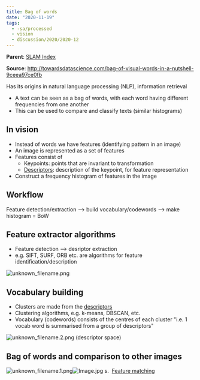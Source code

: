```yaml
---
title: Bag of words
date: "2020-11-19"
tags:
  - -sa/processed
  - vision
  - discussion/2020/2020-12
---
```


**Parent**: [SLAM Index](SLAM/slam_index.md)

**Source**: <http://towardsdatascience.com/bag-of-visual-words-in-a-nutshell-9ceea97ce0fb>

Has its origins in natural language processing (NLP), information retrieval

*   A text can be seen as a bag of words, with each word having different frequencies from one another
*   This can be used to compare and classify texts (similar histograms)

## In vision

*   Instead of words we have features (identifying pattern in an image)
*   An image is represented as a set of features
*   Features consist of
    *   Keypoints: points that are invariant to transformation
    *   [Descriptors](studienarbeit/descriptors-in-feature-detection-extraction.md): description of the keypoint, for feature representation
*   Construct a frequency histogram of features in the image

## Workflow
Feature detection/extraction --> build vocabulary/codewords --> make histogram = BoW

## Feature extractor algorithms

*   Feature detection --> desriptor extraction
*   e.g. SIFT, SURF, ORB etc. are algorithms for feature identification/description

![unknown_filename.png](./_resources/Bag_of_words.resources/unknown_filename.png)

## Vocabulary building

*   Clusters are made from the [descriptors](studienarbeit/descriptors-in-feature-detection-extraction.md)
*   Clustering algorithms, e.g. k-means, DBSCAN, etc.
*   Vocabulary (codewords) consists of the centres of each cluster
    "i.e. 1 vocab word is summarised from a group of descriptors"
    

![unknown_filename.2.png](./_resources/Bag_of_words.resources/unknown_filename.2.png)
(descriptor space)

## Bag of words and comparison to other images
![unknown_filename.1.png](./_resources/Bag_of_words.resources/unknown_filename.1.png)![Image.jpg](./_resources/Bag_of_words.resources/Image.jpg)
s.  [Feature matching](feature-matching.md)

